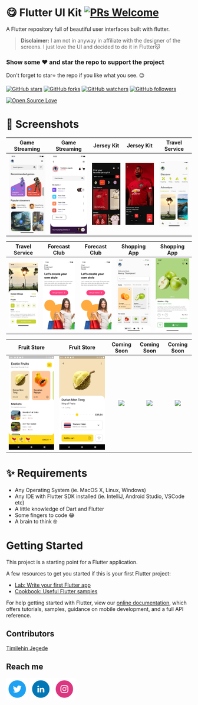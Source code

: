 # 😋 Flutter UI Kit [![PRs Welcome](https://img.shields.io/badge/PRs-welcome-brightgreen.svg?style=flat-square)](http://makeapullrequest.com)

A Flutter repository full of beautiful user interfaces built with flutter.

> **Disclaimer:** I am not in anyway in affiliate with the designer of the screens. I just love the UI and decided to do it in Flutter😽

### Show some :heart: and star the repo to support the project

Don't forget to star⭐ the repo if you like what you see. 😉

[![GitHub stars](https://img.shields.io/github/stars/timilehinjegede/Flutter-UI-Kit.svg?style=social&label=Star)](https://github.com/timilehinjegede/Flutter-UI-Kit) [![GitHub forks](https://img.shields.io/github/forks/timilehinjegede/Flutter-UI-Kit.svg?style=social&label=Fork)](https://github.com/timilehinjegede/Flutter-UI-Kit/fork) [![GitHub watchers](https://img.shields.io/github/watchers/timilehinjegede/Flutter-UI-Kit.svg?style=social&label=Watch)](https://github.com/timilehinjegede/Flutter-UI-Kit) [![GitHub followers](https://img.shields.io/github/followers/timilehinjegede.svg?style=social&label=Follow)](https://github.com/timilehinjegede/Flutter-UI-Kit)

[![Open Source Love](https://badges.frapsoft.com/os/v1/open-source.svg?v=102)](https://opensource.org/licenses/Apache-2.0)


# 📸 Screenshots

| Game Streaming | Game Streaming | Jersey Kit | Jersey Kit  | Travel Service     |
|    :---:     |     :---:      |     :---:     |     :--:     |     :--:     |
| <img src="./game_streaming/screenshots/home0.png" width="500">   | <img src="./game_streaming/screenshots/profile0.png" width="500">     | <img src="./jerseykit_app/screenshots/home0.png" width="500">    | <img src="./jerseykit_app/screenshots/purchase0.png" width="500">       | <img src="./travel_service/screenshots/home1.png" width="500">     |

| Travel Service | Forecast Club | Forecast Club | Shopping App  | Shopping App     |
|    :---:     |     :---:      |     :---:     |     :--:     |     :--:     |
| <img src="./travel_service/screenshots/detail1.png" width="400">   | <img src="./forecast_club/screenshots/home0.png" width="400">     | <img src="./forecast_club/screenshots/home0.png" width="400">    | <img src="./dukandar_app/screenshots/home0.png" width="400">       | <img src="./dukandar_app/screenshots/detail0.png" width="400">     |

| Fruit Store | Fruit Store | Coming Soon | Coming Soon  | Coming Soon     |
|    :---:     |     :---:      |     :---:     |     :--:     |     :--:     |
| <img src="./fruit_store/screenshots/home1.png" width="400">   | <img src="./fruit_store/screenshots/detail1.png" width="400">     | <img src="./foreceast_club/screenshots/home0.png" width="400">    | <img src="./dukandear_app/screenshots/home0.png" width="400">       | <img src="./dukanedar_app/screenshots/detail0.png" width="400">     |


# ✨ Requirements

- Any Operating System (ie. MacOS X, Linux, Windows)
- Any IDE with Flutter SDK installed (ie. IntelliJ, Android Studio, VSCode etc)
- A little knowledge of Dart and Flutter
- Some fingers to code 😂
- A brain to think 🤓

# Getting Started

This project is a starting point for a Flutter application.

A few resources to get you started if this is your first Flutter project:

- [Lab: Write your first Flutter app](https://flutter.io/docs/get-started/codelab)
- [Cookbook: Useful Flutter samples](https://flutter.io/docs/cookbook)

For help getting started with Flutter, view our
[online documentation](https://flutter.io/docs), which offers tutorials,
samples, guidance on mobile development, and a full API reference.

## Contributors
[Timilehin Jegede](https://github.com/timilehinjegede)

## Reach me

<a href="https://twitter.com/timilehinjegede"><img src="https://github.com/aritraroy/social-icons/blob/master/twitter-icon.png?raw=true" width="60"></a>
<a href="https://linkedin.com/in/timilehin-jegede-a451a81a3"><img src="https://github.com/aritraroy/social-icons/blob/master/linkedin-icon.png?raw=true" width="60"></a>
<a href="https://instagram.com/timilehin.jegede"><img src="https://github.com/aritraroy/social-icons/blob/master/instagram-icon.png?raw=true" width="60"></a>
